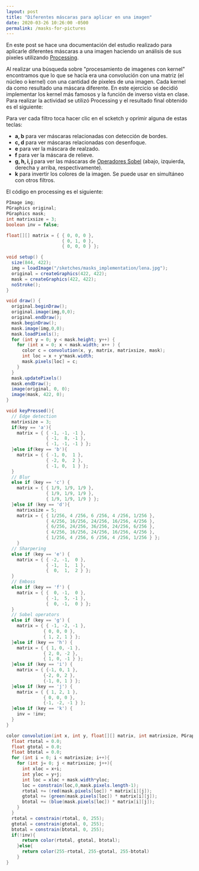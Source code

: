 ```yaml
---
layout: post
title: "Diferentes máscaras para aplicar en una imagen"
date: 2020-03-26 10:26:00 -0500
permalink: /masks-for-pictures
---
```


En este post se hace una documentación del estudio realizado para aplicarle diferentes máscaras a una imagen haciendo un análisis de sus pixeles utilizando [Processing](https://processing.org/).

Al realizar una búsqueda sobre "procesamiento de imagenes con kernel" encontramos que lo que se hacía era una convolución con una matriz (el núcleo o kernel) con una cantidad de pixeles de una imagen. Cada kernel da como resultado una máscara diferente. En este ejercicio se decidió implementar los kernel más famosos y la función de inverso vista en clase. Para realizar la actividad se utilizó Processing y el resultado final obtenido es el siguiente:

Para ver cada filtro toca hacer clic en el scketch y oprimir alguna de estas teclas:

- **a, b** para ver máscaras relacionadas con detección de bordes.
- **c, d** para ver máscaras relacionadas con desenfoque.
- **e** para ver la máscara de realzado.
- **f** para ver la máscara de relieve.
- **g, h, i, j** para ver las máscaras de [Operadores Sobel](https://en.wikipedia.org/wiki/Sobel_operator) (abajo, izquierda, derecha y arriba, respectivamente).
- **k** para invertir los colores de la imagen. Se puede usar en simultáneo con otros filtros.

<canvas data-processing-sources="/sketches/masks_implementation/masks_implementation.pde"></canvas>

El código en processing es el siguiente:

```java
PImage img;
PGraphics original;
PGraphics mask;
int matrixsize = 3;
boolean inv = false;

float[][] matrix = { { 0, 0, 0 },
                     { 0, 1, 0 },
                     { 0, 0, 0 } };

void setup() {
  size(844, 422);
  img = loadImage("/sketches/masks_implementation/lena.jpg");
  original = createGraphics(422, 422);
  mask = createGraphics(422, 422);
  noStroke();
}

void draw() {
  original.beginDraw();
  original.image(img,0,0);
  original.endDraw();
  mask.beginDraw();
  mask.image(img,0,0);
  mask.loadPixels();
  for (int y = 0; y < mask.height; y++) {
    for (int x = 0; x < mask.width; x++ ) {
      color c = convolution(x, y, matrix, matrixsize, mask);
      int loc = x + y*mask.width;
      mask.pixels[loc] = c;
    }
  }
  mask.updatePixels()
  mask.endDraw();
  image(original, 0, 0);
  image(mask, 422, 0);
}

void keyPressed(){
  // Edge detection
  matrixsize = 3;
  if(key == 'a'){
    matrix = { { -1, -1, -1 },
               { -1,  8, -1 },
               { -1, -1, -1 } };
  }else if(key == 'b'){
    matrix = { { -1, 0,  1 },
               { -2, 0,  2 },
               { -1, 0,  1 } };
  }
  // Blur
  else if (key == 'c') {
    matrix = { { 1/9, 1/9, 1/9 },
               { 1/9, 1/9, 1/9 },
               { 1/9, 1/9, 1/9 } };
  }else if (key == 'd'){
    matrixsize = 5;
    matrix = { { 1/256, 4 /256, 6 /256, 4 /256, 1/256 },
               { 4/256, 16/256, 24/256, 16/256, 4/256 },
               { 6/256, 24/256, 36/256, 24/256, 6/256 },
               { 4/256, 16/256, 24/256, 16/256, 4/256 },
               { 1/256, 4 /256, 6 /256, 4 /256, 1/256 } };
    }
  // Sharpering
  else if (key == 'e') {
    matrix = { { -2, -1,  0 },
               { -1,  1,  1 },
               {  0,  1,  2 } };
  }
  // Emboss
  else if (key == 'f') {
    matrix = { {  0, -1,  0 },
               { -1,  5, -1 },
               {  0, -1,  0 } };
  }
  // Sobel operators
  else if (key == 'g') {
    matrix = { { -1, -2, -1 },
              { 0, 0, 0 },
              { 1, 2, 1 } };
  }else if (key == 'h') {
    matrix = { { 1, 0, -1 },
              { 2, 0, -2 },
              { 1, 0, -1 } };
  }else if (key == 'i') {
    matrix = { {-1, 0, 1 },
              {-2, 0, 2 },
              {-1, 0, 1 } };
  }else if (key == 'j') {
    matrix = { { 1, 2, 1 },
              { 0, 0, 0 },
              {-1, -2, -1 } };
  }else if (key == 'k') {
    inv = !inv;
  }
}

color convolution(int x, int y, float[][] matrix, int matrixsize, PGraphics mask){
  float rtotal = 0.0;
  float gtotal = 0.0;
  float btotal = 0.0;
  for (int i = 0; i < matrixsize; i++){
    for (int j= 0; j < matrixsize; j++){
      int xloc = x+i;
      int yloc = y+j;
      int loc = xloc + mask.width*yloc;
      loc = constrain(loc,0,mask.pixels.length-1);
      rtotal += (red(mask.pixels[loc]) * matrix[i][j]);
      gtotal += (green(mask.pixels[loc]) * matrix[i][j]);
      btotal += (blue(mask.pixels[loc]) * matrix[i][j]);
    }
  }
  rtotal = constrain(rtotal, 0, 255);
  gtotal = constrain(gtotal, 0, 255);
  btotal = constrain(btotal, 0, 255);
  if(!inv){
      return color(rtotal, gtotal, btotal);
    }else{
      return color(255-rtotal, 255-gtotal, 255-btotal)
    }
}
```

